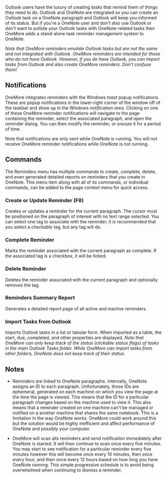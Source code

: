 Outlook users have the luxury of creating _tasks_ that remind them of things they need to do. Outlook and OneNote are integrated so you can create an Outlook task on a OneNote paragraph and Outlook will keep you informed of its status. But if you're a OneNote user and don't also use Outlook or don't want to pollute your Outlook tasks with OneNote-related tasks then OneMore adds a stand-alone task reminder management system to OneNote.

_Note that OneMore reminders emulate Outlook tasks but are not the same and not integrated with Outlook. OneMore reminders are intended for those who do not have Outlook. However, if you do have Outlook, you can import tasks from Outlook and also create OneMore reminders. Don't confuse them!_

## Notifications
OneMore integrates reminders with the Windows _toast_ popup notifications. These are popup notifications in the lower-right corner of the window off of the taskbar and show up in the Windows _notification area_. Clicking on one of these OneMore reminder notifications will navigate to the page containing the reminder, select the associated paragraph, and open the reminder dialog. You can then modify the reminder, or _snooze_ it for a period of time.

Note that notifications are only sent while OneNote is running. You will _not_ receive OneMore reminder notifications while OneNote is not running.

## Commands
The Reminders menu has multiple commands to create, complete, delete, and even generated detailed reports on reminders that you create in OneNote. This menu item along with all of its commands, or individual commands, can be added to the page context menu for quick access.

### Create or Update Reminder (F8)
Creates or updates a reminder for the current paragraph. The cursor must be positioned on the paragraph of interest with no text range selected. You can select one tag to associate with the reminder; it is recommended that you select a _checkable_ tag, but any tag will do.

### Complete Reminder
Marks the reminder associated with the current paragraph as complete. If the associated tag is a checkbox, it will be ticked.

### Delete Reminder
Deletes the reminder associated with the current paragraph and optionally removes the tag.

### Reminders Summary Report
Generates a detailed report page of all active and inactive reminders.

### Import Tasks from Outlook
Imports Outlook tasks in a list or tabular form. When imported as a table, the start, due, completed, and other properties are displayed. _Note that OneMore can only keep track of the status (clickable status flags) of tasks in the main Outlook Tasks folder. While OneMore can import tasks from other folders, OneNote does not keep track of their status._

## Notes

* Reminders are linked to OneNote paragraphs. Internally, OneNote assigns an ID to each paragraph. Unfortunately, those IDs are ephemeral, generated on each machine on which you view the page at the time the page is viewed. This means that the ID for a particular paragraph changes based on the machine used to view it. This also means that a reminder created on one machine can't be managed or notified on a another machine that shares the same notebook. This is a limitation in the way OneNote works. OneMore could work around this but the solution would be highly inefficient and affect performance of OneNote and possibly your computer.

* OneMore will scan alls reminders and send notification immediately after OneNote is started. It will then continue to scan once every five minutes. You may start to see notification for a particular reminder every five minutes however this will become once every 10 minutes, then once every hour, and then once every 12 hours based on how long you have OneNote running. This simple progressive schedule is to avoid being overwhelmed when continuing to dismiss a reminder.
